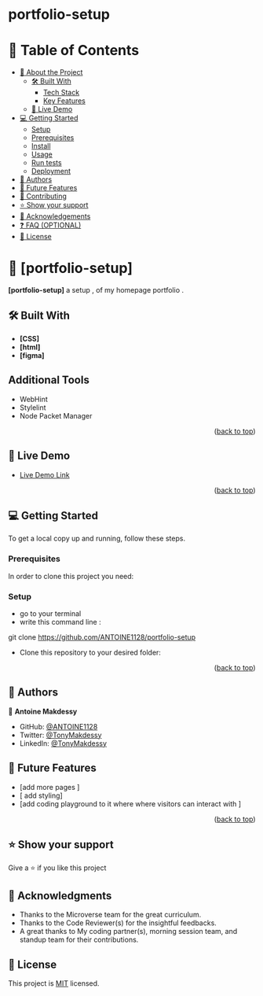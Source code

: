<a name="Portfolio-setup-mobile-first"></a>

  <h1><b>portfolio-setup</b></h1>

</div>

# 📗 Table of Contents

- [📖 About the Project](#about-project)
  - [🛠 Built With](#built-with)
    - [Tech Stack](#tech-stack)
    - [Key Features](#key-features)
  - [🚀 Live Demo](#live-demo)
- [💻 Getting Started](#getting-started)
  - [Setup](#setup)
  - [Prerequisites](#prerequisites)
  - [Install](#install)
  - [Usage](#usage)
  - [Run tests](#run-tests)
  - [Deployment](#triangular_flag_on_post-deployment)
- [👥 Authors](#authors)
- [🔭 Future Features](#future-features)
- [🤝 Contributing](#contributing)
- [⭐️ Show your support](#support)
- [🙏 Acknowledgements](#acknowledgements)
- [❓ FAQ (OPTIONAL)](#faq)
- [📝 License](#license)

# 📖 [portfolio-setup] <a name="about-project"></a>

**[portfolio-setup]**  a setup ,  of my homepage portfolio . 

## 🛠 Built With <a name="built-with"></a>

- **[CSS]**
- **[html]**
- **[figma]**
## Additional Tools

- WebHint
- Stylelint
- Node Packet Manager

<p align="right">(<a href="#readme-top">back to top</a>)</p>

## 🚀 Live Demo <a name="live-demo"></a>

- [Live Demo Link](https://google.com)

<p align="right">(<a href="#readme-top">back to top</a>)</p>

## 💻 Getting Started <a name="getting-started"></a>

To get a local copy up and running, follow these steps.

### Prerequisites

In order to clone this project you need:
 ### Setup
-  go to your terminal 
- write this command line : 

git clone https://github.com/ANTOINE1128/portfolio-setup 

- Clone this repository to your desired folder:

<p align="right">(<a href="#readme-top">back to top</a>)</p>

## 👥 Authors <a name="authors"></a>

👤 **Antoine Makdessy**

- GitHub: [@ANTOINE1128](https://github.com/ANTOINE1128)
- Twitter: [@TonyMakdessy](https://twitter.com/@TonyMakdessy)
- LinkedIn: [@TonyMakdessy](https://linkedin.com/in/@TonyMakdessy)


## 🔭 Future Features <a name="future-features"></a>

- [add more pages ] 
- [ add styling]
- [add coding playground to it where where visitors can interact with ]


<p align="right">(<a href="#readme-top">back to top</a>)</p>



## ⭐️ Show your support <a name="support"></a>

Give a ⭐️ if you like this project 


## 🙏 Acknowledgments <a name="acknowledgements"></a>
- Thanks to the Microverse team for the great curriculum.
- Thanks to the Code Reviewer(s) for the insightful feedbacks.
- A great thanks to My coding partner(s), morning session team, and standup team for their contributions.


## 📝 License <a name="license"></a>

This project is [MIT](./LICENSE) licensed.
